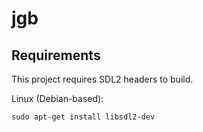 # jgb

## Requirements

This project requires SDL2 headers to build.

Linux (Debian-based):
```shell
sudo apt-get install libsdl2-dev
```
